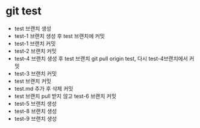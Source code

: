 # git test

- test 브랜치 생성
- test-1 브랜치 생성 후 test 브랜치에 커밋
- test-1 브랜치 커밋
- test-2 브랜치 커밋
- test-4 브랜치 생성 후 test 브랜치 git pull origin test, 다시 test-4브랜치에서 커밋
- test-3 브랜치 커밋
- test 브랜치 커밋
- test.md 추가 후 삭제 커밋
- test 브랜치 pull 받지 않고 test-6 브랜치 커밋
- test-5 브랜치 생성
- test-8 브랜치 생성
- test-9 브랜치 생성
